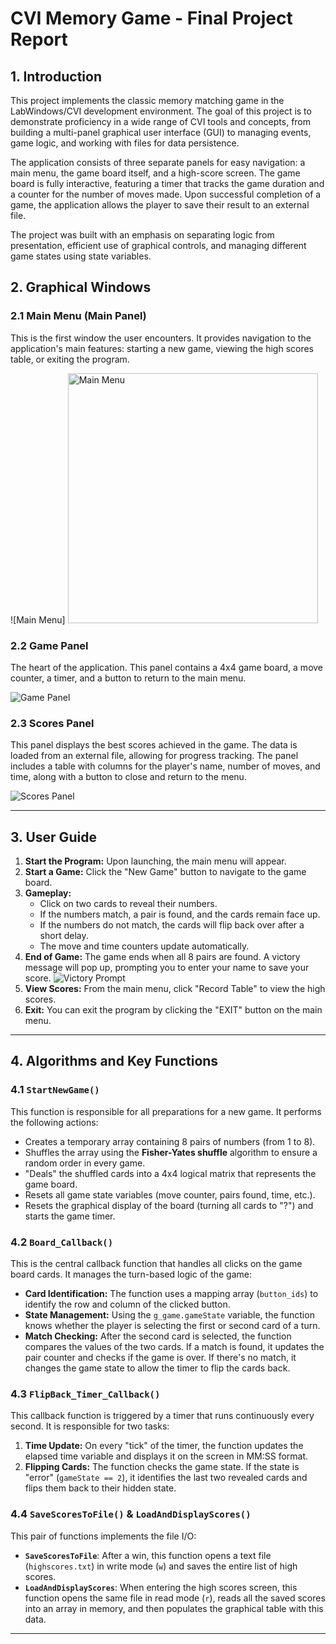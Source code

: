 # CVI Memory Game - Final Project Report
## 1. Introduction

This project implements the classic memory matching game in the LabWindows/CVI development environment. The goal of this project is to demonstrate proficiency in a wide range of CVI tools and concepts, from building a multi-panel graphical user interface (GUI) to managing events, game logic, and working with files for data persistence.

The application consists of three separate panels for easy navigation: a main menu, the game board itself, and a high-score screen. The game board is fully interactive, featuring a timer that tracks the game duration and a counter for the number of moves made. Upon successful completion of a game, the application allows the player to save their result to an external file.

The project was built with an emphasis on separating logic from presentation, efficient use of graphical controls, and managing different game states using state variables.

## 2. Graphical Windows

### 2.1 Main Menu (Main Panel)
This is the first window the user encounters. It provides navigation to the application's main features: starting a new game, viewing the high scores table, or exiting the program.

![Main Menu]
<img src="main_menu.png" alt="Main Menu" width="400"/>
### 2.2 Game Panel
The heart of the application. This panel contains a 4x4 game board, a move counter, a timer, and a button to return to the main menu.

![Game Panel](game_board.png)

### 2.3 Scores Panel
This panel displays the best scores achieved in the game. The data is loaded from an external file, allowing for progress tracking. The panel includes a table with columns for the player's name, number of moves, and time, along with a button to close and return to the menu.

![Scores Panel](scores_panel.png)

---

## 3. User Guide

1.  **Start the Program:** Upon launching, the main menu will appear.
2.  **Start a Game:** Click the "New Game" button to navigate to the game board.
3.  **Gameplay:**
    *   Click on two cards to reveal their numbers.
    *   If the numbers match, a pair is found, and the cards remain face up.
    *   If the numbers do not match, the cards will flip back over after a short delay.
    *   The move and time counters update automatically.
4.  **End of Game:** The game ends when all 8 pairs are found. A victory message will pop up, prompting you to enter your name to save your score.
    ![Victory Prompt](victory_prompt.png)
5.  **View Scores:** From the main menu, click "Record Table" to view the high scores.
6.  **Exit:** You can exit the program by clicking the "EXIT" button on the main menu.

---

## 4. Algorithms and Key Functions

### 4.1 `StartNewGame()`
This function is responsible for all preparations for a new game. It performs the following actions:
- Creates a temporary array containing 8 pairs of numbers (from 1 to 8).
- Shuffles the array using the **Fisher-Yates shuffle** algorithm to ensure a random order in every game.
- "Deals" the shuffled cards into a 4x4 logical matrix that represents the game board.
- Resets all game state variables (move counter, pairs found, time, etc.).
- Resets the graphical display of the board (turning all cards to "?") and starts the game timer.

### 4.2 `Board_Callback()`
This is the central callback function that handles all clicks on the game board cards. It manages the turn-based logic of the game:
- **Card Identification:** The function uses a mapping array (`button_ids`) to identify the row and column of the clicked button.
- **State Management:** Using the `g_game.gameState` variable, the function knows whether the player is selecting the first or second card of a turn.
- **Match Checking:** After the second card is selected, the function compares the values of the two cards. If a match is found, it updates the pair counter and checks if the game is over. If there's no match, it changes the game state to allow the timer to flip the cards back.

### 4.3 `FlipBack_Timer_Callback()`
This callback function is triggered by a timer that runs continuously every second. It is responsible for two tasks:
1.  **Time Update:** On every "tick" of the timer, the function updates the elapsed time variable and displays it on the screen in MM:SS format.
2.  **Flipping Cards:** The function checks the game state. If the state is "error" (`gameState == 2`), it identifies the last two revealed cards and flips them back to their hidden state.

### 4.4 `SaveScoresToFile()` & `LoadAndDisplayScores()`
This pair of functions implements the file I/O:
- **`SaveScoresToFile`**: After a win, this function opens a text file (`highscores.txt`) in write mode (`w`) and saves the entire list of high scores.
- **`LoadAndDisplayScores`**: When entering the high scores screen, this function opens the same file in read mode (`r`), reads all the saved scores into an array in memory, and then populates the graphical table with this data.

---
